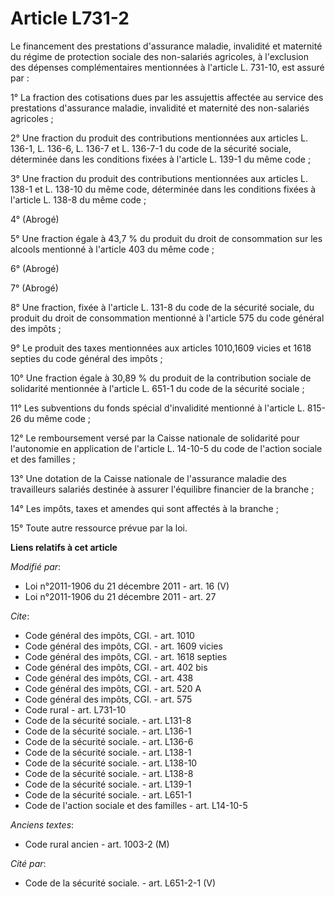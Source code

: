 # Article L731-2

Le financement des prestations d'assurance maladie, invalidité et maternité du régime de protection sociale des non-salariés
agricoles, à l'exclusion des dépenses complémentaires mentionnées à l'article L. 731-10, est assuré par : 

1° La fraction des cotisations dues par les assujettis affectée au service des prestations d'assurance maladie, invalidité et
maternité des non-salariés agricoles ; 

2° Une fraction du produit des contributions mentionnées aux articles L. 136-1, L. 136-6, L. 136-7 et L. 136-7-1 du code de
la sécurité sociale, déterminée dans les conditions fixées à l'article L. 139-1 du même code ; 

3° Une fraction du produit des contributions mentionnées aux articles L. 138-1 et L. 138-10 du même code, déterminée dans les
conditions fixées à l'article L. 138-8 du même code ; 

4° (Abrogé) 

5° Une fraction égale à 43,7 % du produit du droit de consommation sur les alcools mentionné à l'article 403 du même code ; 

6° (Abrogé) 

7° (Abrogé) 

8° Une fraction, fixée à l'article L. 131-8 du code de la sécurité sociale, du produit du droit de consommation mentionné à
l'article 575 du code général des impôts ; 

9° Le produit des taxes mentionnées aux articles 1010,1609 vicies et 1618 septies du code général des impôts ; 

10° Une fraction égale à 30,89 % du produit de la contribution sociale de solidarité mentionnée à l'article L. 651-1 du code
de la sécurité sociale ; 

11° Les subventions du fonds spécial d'invalidité mentionné à l'article L. 815-26 du même code ; 

12° Le remboursement versé par la Caisse nationale de solidarité pour l'autonomie en application de l'article L. 14-10-5 du
code de l'action sociale et des familles ; 

13° Une dotation de la Caisse nationale de l'assurance maladie des travailleurs salariés destinée à assurer l'équilibre
financier de la branche ; 

14° Les impôts, taxes et amendes qui sont affectés à la branche ; 

15° Toute autre ressource prévue par la loi.

**Liens relatifs à cet article**

_Modifié par_:

  - Loi n°2011-1906 du 21 décembre 2011 - art. 16 (V)
  - Loi n°2011-1906 du 21 décembre 2011 - art. 27

_Cite_:

  - Code général des impôts, CGI. - art. 1010
  - Code général des impôts, CGI. - art. 1609 vicies
  - Code général des impôts, CGI. - art. 1618 septies
  - Code général des impôts, CGI. - art. 402 bis
  - Code général des impôts, CGI. - art. 438
  - Code général des impôts, CGI. - art. 520 A
  - Code général des impôts, CGI. - art. 575
  - Code rural - art. L731-10
  - Code de la sécurité sociale. - art. L131-8
  - Code de la sécurité sociale. - art. L136-1
  - Code de la sécurité sociale. - art. L136-6
  - Code de la sécurité sociale. - art. L138-1
  - Code de la sécurité sociale. - art. L138-10
  - Code de la sécurité sociale. - art. L138-8
  - Code de la sécurité sociale. - art. L139-1
  - Code de la sécurité sociale. - art. L651-1
  - Code de l'action sociale et des familles - art. L14-10-5

_Anciens textes_:

  - Code rural ancien - art. 1003-2 (M)

_Cité par_:

  - Code de la sécurité sociale. - art. L651-2-1 (V)
